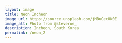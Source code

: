 ```yaml
---
layout: image
title: Neon Incheon
image_url: https://source.unsplash.com/jMBuCecUK0E
image_alt: Photo from @steveroe_
description: Incheon, South Korea
permalink: /neon_2
---
```

